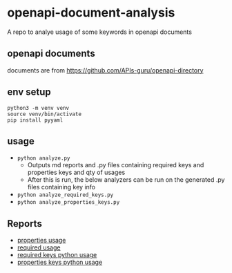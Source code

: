 # openapi-document-analysis
A repo to analye usage of some keywords in openapi documents

## openapi documents
documents are from https://github.com/APIs-guru/openapi-directory

## env setup
```
python3 -m venv venv
source venv/bin/activate
pip install pyyaml
```

## usage
- `python analyze.py`
    - Outputs md reports and .py files containing required keys and properties keys and qty of usages
    - After this is run, the below analyzers can be run on the generated .py files containing key info
- `python analyze_required_keys.py`
- `python analyze_properties_keys.py`

## Reports
- [properties usage](reports/properties_report.md)
- [required usage](reports/required_report.md)
- [required keys python usage](reports/required_keys_python_report.md)
- [properties keys python usage](reports/properties_keys_python_report.md)